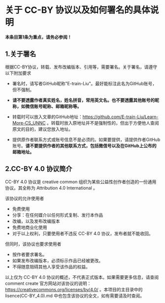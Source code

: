 关于 CC-BY 协议以及如何署名的具体说明
 ====================================================

**本条目第1条为重点，请务必参阅！**

1.关于署名
----------------------------------------------------

根据CC-BY协议，转载、发布改编版本、引用等，需要署名。关于署名，请遵守以下附加要求

+ 署名时，请写者GitHub昵称”E-train-Liu"。最好能标注此名为GitHub账号，但不强制。

+ **请不要透露作者真实姓名，姓名拼音，常用英文名。也不要透露其他账号的昵称，如微信账号昵称、邮箱昵称等。**

+ 转载时可以放入文章的GitHub地址：https://github.com/E-train-Liu/Learn-More-CS_UNNC 。转载时放入原地址并不是强制性的，但出于方便他人查阅原文的目的，建议您放入地址。

+ 提供原作者联系方式或账号信息不是必须的。如果要提供，请提供作者GitHub账号。**请不要提供作者的其他联系方式，包括微信号以及在GitHub上公布的邮箱地址。**

2.CC-BY 4.0 协议简介
---------------------------------------------------

CC-BY 4.0 协议是 creative common 组织为某些公益性创作者创造的一份通用协议。其全称为 Attribution 4.0 International 。

该协议的允许使用者
+ 免费使用
+ 分享：在任何媒介以任何形式复制、发行本作品
+ 改编，以及发布改编版本
+ 免费地商业化使用
+ 对于以上权利，只要使用者不违反 CC-BY 4.0 协议，发布者就不能收回。

但同时，该协议也要求使用者
+ 按作者要求署名。
+ 如果发布改编版本，必须标示作品已经被更改。
+ 不得随意阻碍其他人享受该作品的权益。

以上仅为 CC-BY 4.0 协议的概述，不代表正式版本。如果需要更多信息，请查阅 comment create 官方网站对该协议的说明：https://creativecommons.org/licenses/by/4.0/ 。本项目的主目录中的 lisence(CC-BY_4.0).md 中也包含该协议的全文，如有需要请及时查阅。
